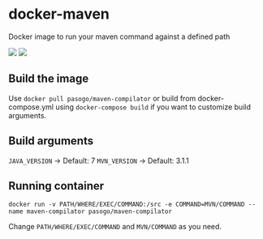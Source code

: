 # docker-maven
Docker image to run your maven command against a defined path

[![](https://images.microbadger.com/badges/image/pasogo/maven-compilator.svg)](http://microbadger.com/images/pasogo/maven-compilator)   [![](https://images.microbadger.com/badges/version/pasogo/maven-compilator.svg)](http://microbadger.com/images/pasogo/maven-compilator)

## Build the image

Use ```docker pull pasogo/maven-compilator``` or build from docker-compose.yml using ```docker-compose build``` if you want to customize build arguments.

## Build arguments

```JAVA_VERSION``` -> Default: 7
```MVN_VERSION``` -> Default: 3.1.1

## Running container

```docker run -v PATH/WHERE/EXEC/COMMAND:/src -e COMMAND=MVN/COMMAND --name maven-compilator pasogo/maven-compilator```

Change ```PATH/WHERE/EXEC/COMMAND``` and ```MVN/COMMAND``` as you need.
